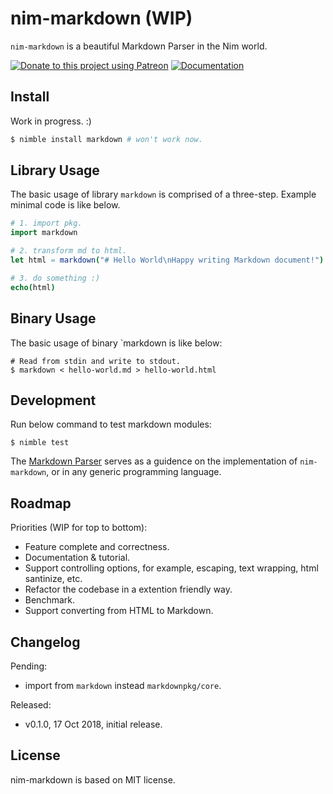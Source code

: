 # nim-markdown (WIP)

`nim-markdown` is a beautiful Markdown Parser in the Nim world.

[![Donate to this project using Patreon](https://img.shields.io/badge/patreon-donate-green.svg?style=for-the-badge&colorB=green)](https://patreon.com/enqueuezero)
[![Documentation](https://img.shields.io/badge/documentation-passed-brightgreen.svg)](https://www.soasme.com/nim-markdown/markdown.html)

## Install

Work in progress. :)

```bash
$ nimble install markdown # won't work now.
```

## Library Usage

The basic usage of library `markdown` is comprised of a three-step. Example minimal code is like below.

```nim
# 1. import pkg.
import markdown

# 2. transform md to html.
let html = markdown("# Hello World\nHappy writing Markdown document!")

# 3. do something :)
echo(html)
```

## Binary Usage

The basic usage of binary `markdown is like below:

```
# Read from stdin and write to stdout.
$ markdown < hello-world.md > hello-world.html
```

## Development

Run below command to test markdown modules:

```
$ nimble test
```

The [Markdown Parser](https://enqueuezero.com/drafts/markdown-parser.html) serves as a guidence on the implementation of `nim-markdown`, or in any generic programming language.

## Roadmap

Priorities (WIP for top to bottom):

* Feature complete and correctness.
* Documentation & tutorial.
* Support controlling options, for example, escaping, text wrapping, html santinize, etc.
* Refactor the codebase in a extention friendly way.
* Benchmark.
* Support converting from HTML to Markdown.

## Changelog

Pending:

* import from `markdown` instead `markdownpkg/core`.

Released:

* v0.1.0, 17 Oct 2018, initial release.

## License

nim-markdown is based on MIT license.
